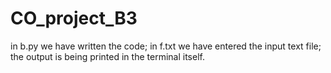 # CO_project_B3
in b.py we have written the code; in f.txt we have entered the input text file; the output is being printed in the terminal itself.

